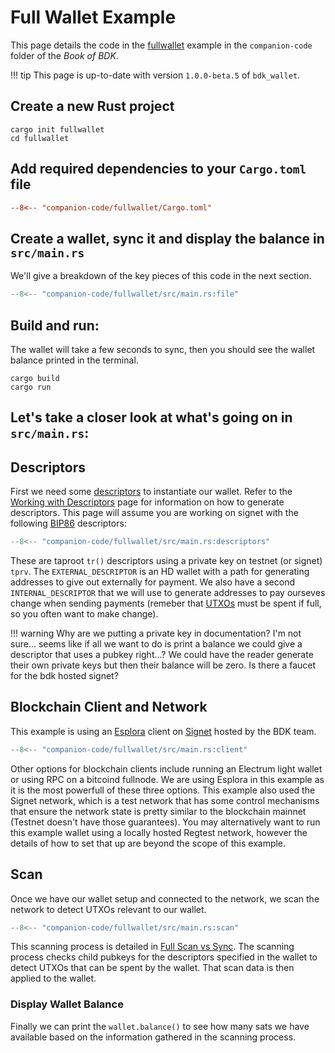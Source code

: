# Full Wallet Example

This page details the code in the <a href="https://github.com/bitcoindevkit/book-of-bdk/tree/master/companion-code/fullwallet" target="_blank">fullwallet</a> example in the `companion-code` folder of the _Book of BDK_.

!!! tip
    This page is up-to-date with version `1.0.0-beta.5` of `bdk_wallet`.

## Create a new Rust project

```shell
cargo init fullwallet
cd fullwallet
```

## Add required dependencies to your `Cargo.toml` file

```toml
--8<-- "companion-code/fullwallet/Cargo.toml"
```

## Create a wallet, sync it and display the balance in `src/main.rs`

We'll give a breakdown of the key pieces of this code in the next section.
```rust title="companion-code/fullwallet/src/main.rs""
--8<-- "companion-code/fullwallet/src/main.rs:file"
```

## Build and run:

The wallet will take a few seconds to sync, then you should see the wallet balance printed in the terminal.
```shell
cargo build
cargo run
```

## Let's take a closer look at what's going on in `src/main.rs`:

## Descriptors

First we need some <a href="https://github.com/bitcoin/bitcoin/blob/master/doc/descriptors.md" target="_blank">descriptors</a> to instantiate our wallet. Refer to the [Working with Descriptors](./keys-descriptors/descriptors.md) page for information on how to generate descriptors. This page will assume you are working on signet with the following <a href="https://github.com/bitcoin/bips/blob/master/bip-0086.mediawiki" target="_blank">BIP86</a> descriptors:
```rust
--8<-- "companion-code/fullwallet/src/main.rs:descriptors"
```
These are taproot `tr()` descriptors using a private key on testnet (or signet) `tprv`. The `EXTERNAL_DESCRIPTOR` is an HD wallet with a path for generating addresses to give out externally for payment. We also have a second `INTERNAL_DESCRIPTOR` that we will use to generate addresses to pay ourseves change when sending payments (remeber that <a href="https://github.com/bitcoinbook/bitcoinbook/blob/develop/ch06_transactions.adoc#outpoint" target="_blank">UTXOs</a> must be spent if full, so you often want to make change).

!!! warning
    Why are we putting a private key in documentation? I'm not sure... seems like if all we want to do is print a balance we could give a descriptor that uses a pubkey right...? We could have the reader generate their own private keys but then their balance will be zero. Is there a faucet for the bdk hosted signet?

## Blockchain Client and Network

This example is using an <a href="https://github.com/Blockstream/esplora" target="_blank">Esplora</a> client on <a href="https://github.com/bitcoinbook/bitcoinbook/blob/develop/ch11_blockchain.adoc#signet-the-proof-of-authority-testnet" target="_blank">Signet</a> hosted by the BDK team.
```rust
--8<-- "companion-code/fullwallet/src/main.rs:client"
```
Other options for blockchain clients include running an Electrum light wallet or using RPC on a bitcoind fullnode. We are using Esplora in this example as it is the most powerfull of these three options.
This example also used the Signet network, which is a test network that has some control mechanisms that ensure the network state is pretty similar to the blockchain mainnet (Testnet doesn't have those guarantees). You may alternatively want to run this example wallet using a locally hosted Regtest network, however the details of how to set that up are beyond the scope of this example.

## Scan

Once we have our wallet setup and connected to the network, we scan the network to detect UTXOs relevant to our wallet.
```rust
--8<-- "companion-code/fullwallet/src/main.rs:scan"
```
This scanning process is detailed in [Full Scan vs Sync](./syncing/full-scan-vs-sync.md). The scanning process checks child pubkeys for the descriptors specified in the wallet to detect UTXOs that can be spent by the wallet. That scan data is then applied to the wallet.

### Display Wallet Balance

Finally we can print the `wallet.balance()` to see how many sats we have available based on the information gathered in the scanning process.